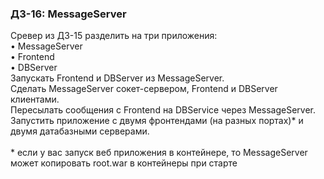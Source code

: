 ### ДЗ-16:  MessageServer</div>
Cревер из ДЗ-15 разделить на три приложения:<br />    • MessageServer<br />    • Frontend<br />    • DBServer<br />Запускать Frontend и DBServer из MessageServer.<br />Сделать MessageServer сокет-сервером,  Frontend и DBServer клиентами.<br />Пересылать сообщения с Frontend на DBService через MessageServer. <br />Запустить приложение с двумя фронтендами (на разных портах)* и двумя датабазными серверами.<br /><br />* если у вас запуск веб приложения в контейнере, то MessageServer может копировать root.war в контейнеры при старте
                